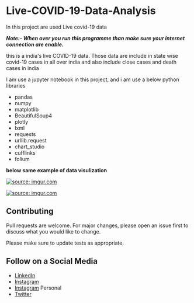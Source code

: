 # Live-COVID-19-Data-Analysis


In this project are used Live covid-19 data

***Note:- When over you run this programme than make sure your internet connection are enable.***

this is a india's live COVID-19 data. Those data are include in state wise covid-19 cases in all over india and also include close cases and death cases in india

I am use a jupyter notebook in this project, and i am use a below python libraries 
 - pandas
 - numpy
 - matplotlib
 - BeautifulSoup4
 - plotly
 - lxml
 - requests
 - urllib.request
 - chart_studio
 - cufflinks
 - folium

**below same example of data visulization**


<a href="https://imgur.com/dlGGnyG"><img src="https://i.imgur.com/dlGGnyG.png" title="source: imgur.com" /></a>


<a href="https://imgur.com/UAoVO8C"><img src="https://i.imgur.com/UAoVO8C.png" title="source: imgur.com" /></a>


## Contributing
Pull requests are welcome. For major changes, please open an issue first to discuss what you would like to change.

Please make sure to update tests as appropriate.

## Follow on a Social Media
- [LinkedIn](https://bit.ly/2Ky3ho6)
- [Instagram](https://bit.ly/3b9Qeo4)
- [Instagram](https://bit.ly/32SXHV0) Personal
- [Twitter](https://bit.ly/3dbLJLC)
